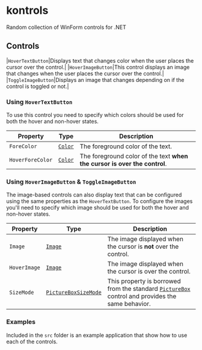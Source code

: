 kontrols
========

Random collection of WinForm controls for .NET

## Controls

|`HoverTextButton`|Displays text that changes color when the user places the cursor over the control.|
|`HoverImageButton`|This control displays an image that changes when the user places the cursor over the control.|
|`ToggleImageButton`|Displays an image that changes depending on if the control is toggled or not.|

### Using `HoverTextButton`

To use this control you need to specify which colors should be used for both the hover and non-hover states.

|Property|Type|Description|
|--------|----|-----------|
|`ForeColor`|[`Color`](https://msdn.microsoft.com/en-us/library/system.drawing.color(v=vs.110).aspx)|The foreground color of the text.|
|`HoverForeColor`|[`Color`](https://msdn.microsoft.com/en-us/library/system.drawing.color(v=vs.110).aspx)|The foreground color of the text **when the cursor is over the control**.|



### Using `HoverImageButton` & `ToggleImageButton`

The image-based controls can also display text that can be configured using the same properties as the `HoverTextButton`. To configure the images you'll need to specify which image should be used for both the hover and non-hover states.

|Property|Type|Description|
|--------|----|-----------|
|`Image`|[`Image`](https://msdn.microsoft.com/en-us/library/system.drawing.image(v=vs.110).aspx)|The image displayed when the cursor is **not** over the control.|
|`HoverImage`|[`Image`](https://msdn.microsoft.com/en-us/library/system.drawing.image(v=vs.110).aspx)|The image displayed when the cursor is over the control.|
|`SizeMode`|[`PictureBoxSizeMode`](https://msdn.microsoft.com/en-us/library/system.windows.forms.pictureboxsizemode(v=vs.110).aspx)| This property is borrowed from the standard [`PictureBox`](https://msdn.microsoft.com/en-us/library/System.Windows.Forms.PictureBox(v=vs.110).aspx) control and provides the same behavior.

### Examples

Included in the `src` folder is an example application that show how to use each of the controls. 
